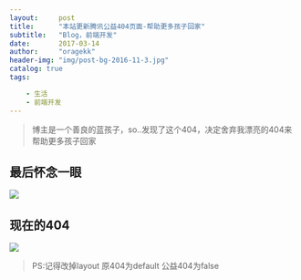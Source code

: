 ```yaml
---
layout:     post
title:      "本站更新腾讯公益404页面-帮助更多孩子回家"
subtitle:   "Blog，前端开发"
date:       2017-03-14
author:     "oragekk"
header-img: "img/post-bg-2016-11-3.jpg"
catalog: true
tags:

    - 生活
    - 前端开发 
---
```


> 博主是一个善良的蓝孩子，so..发现了这个404，决定舍弃我漂亮的404来帮助更多孩子回家

## 最后怀念一眼
![](http://p1.bpimg.com/567571/ce59e0c31559005d.png)

## 现在的404
![](http://p1.bpimg.com/567571/cc8165fc17b474b2.png)

> PS:记得改掉layout 原404为default 公益404为false